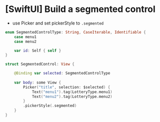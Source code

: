 # \[SwiftUI] Build a segmented control

* use Picker and set pickerStyle to `.segmented`

```swift
enum SegmentedControlType: String, CaseIterable, Identifiable {
    case menu1
    case menu2

    var id: Self { self }
}

struct SegmentedControl: View {

    @Binding var selected: SegmentedControlType
    
    var body: some View {
        Picker("title", selection: $selected) {
            Text("menu1").tag(LotteryType.menu1)
            Text("menu2").tag(LotteryType.menu2)
        }
        .pickerStyle(.segmented)
    }
}
```
